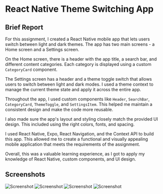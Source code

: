 # React Native Theme Switching App

## Brief Report

For this assignment, I created a React Native mobile app that lets users switch between light and dark themes. The app has two main screens - a Home screen and a Settings screen.

On the Home screen, there is a header with the app title, a search bar, and different content categories. Each category is displayed using a custom `CategoryCard` component.

The Settings screen has a header and a theme toggle switch that allows users to switch between light and dark modes. I used a theme context to manage the current theme state and apply it across the entire app.

Throughout the app, I used custom components like `Header`, `SearchBar`, `CategoryCard`, `ThemeToggle`, and `SettingsItem`. This helped me maintain a consistent design and make the code more reusable.

I also made sure the app's layout and styling closely match the provided UI design. This included using the right colors, fonts, and spacing.

I used React Native, Expo, React Navigation, and the Context API to build this app. This allowed me to create a functional and visually appealing mobile application that meets the requirements of the assignment.

Overall, this was a valuable learning experience, as I got to apply my knowledge of React Native, custom components, and UI design.

## Screenshots

![Screenshot](<WhatsApp Image 2024-06-26 at 21.28.01_5e83d786.jpg>)
![Screenshot](<WhatsApp Image 2024-06-26 at 21.28.01_59e1acdc.jpg>)
![Screenshot](<WhatsApp Image 2024-06-26 at 21.28.01_0279d798.jpg>)
![Screenshot](<WhatsApp Image 2024-06-26 at 21.28.02_21789b42.jpg>)
